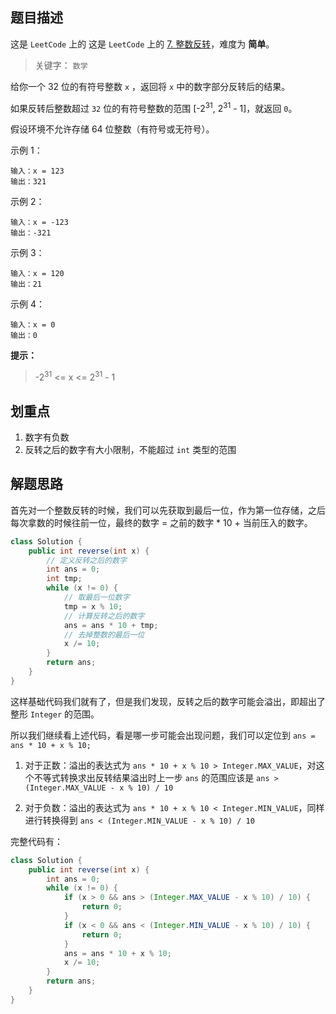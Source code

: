 ## 题目描述

这是 `LeetCode` 上的 这是 `LeetCode` 上的 [7. 整数反转](https://leetcode-cn.com/problems/reverse-integer/)，难度为 **简单**。

> 关键字： `数学`

给你一个 32 位的有符号整数 `x` ，返回将 `x` 中的数字部分反转后的结果。

如果反转后整数超过 `32` 位的有符号整数的范围  [-2<sup>31</sup>, 2<sup>31</sup> - 1]，就返回 `0`。

假设环境不允许存储 64 位整数（有符号或无符号）。

示例 1：

```
输入：x = 123
输出：321
```

示例 2：

```
输入：x = -123
输出：-321
```

示例 3：

```
输入：x = 120
输出：21
```

示例 4：

```
输入：x = 0
输出：0
```

**提示：**
> -2<sup>31</sup> <= x <= 2<sup>31</sup> - 1


## 划重点

1. 数字有负数
2. 反转之后的数字有大小限制，不能超过 `int` 类型的范围


## 解题思路

首先对一个整数反转的时候，我们可以先获取到最后一位，作为第一位存储，之后每次拿数的时候往前一位，最终的数字 = 之前的数字 * 10 + 当前压入的数字。

```java
class Solution {
    public int reverse(int x) {
        // 定义反转之后的数字
        int ans = 0;
        int tmp;
        while (x != 0) {
            // 取最后一位数字
            tmp = x % 10;
            // 计算反转之后的数字
            ans = ans * 10 + tmp;
            // 去掉整数的最后一位
            x /= 10;
        }
        return ans;
    }
}
```

这样基础代码我们就有了，但是我们发现，反转之后的数字可能会溢出，即超出了整形 `Integer` 的范围。

所以我们继续看上述代码，看是哪一步可能会出现问题，我们可以定位到 `ans = ans * 10 + x % 10;`

1. 对于正数：溢出的表达式为 `ans * 10 + x % 10 > Integer.MAX_VALUE`，对这个不等式转换求出反转结果溢出时上一步  `ans`  的范围应该是   `ans > (Integer.MAX_VALUE - x % 10) / 10 `   

2. 对于负数：溢出的表达式为 `ans * 10 + x % 10 < Integer.MIN_VALUE`，同样进行转换得到 `ans < (Integer.MIN_VALUE - x % 10) / 10`

完整代码有：

```java
class Solution {
    public int reverse(int x) {
        int ans = 0;
        while (x != 0) {
            if (x > 0 && ans > (Integer.MAX_VALUE - x % 10) / 10) {
                return 0;
            }
            if (x < 0 && ans < (Integer.MIN_VALUE - x % 10) / 10) {
                return 0;
            }
            ans = ans * 10 + x % 10;
            x /= 10;
        }
        return ans;
    }
}
```


